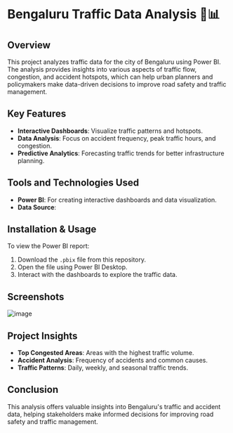 # Bengaluru Traffic Data Analysis 🚦📊

## Overview
This project analyzes traffic data for the city of Bengaluru using Power BI. The analysis provides insights into various aspects of traffic flow, congestion, and accident hotspots, which can help urban planners and policymakers make data-driven decisions to improve road safety and traffic management.

## Key Features
- **Interactive Dashboards**: Visualize traffic patterns and hotspots.
- **Data Analysis**: Focus on accident frequency, peak traffic hours, and congestion.
- **Predictive Analytics**: Forecasting traffic trends for better infrastructure planning.

## Tools and Technologies Used
- **Power BI**: For creating interactive dashboards and data visualization.
- **Data Source**: 
  
## Installation & Usage
To view the Power BI report:
1. Download the `.pbix` file from this repository.
2. Open the file using Power BI Desktop.
3. Interact with the dashboards to explore the traffic data.

## Screenshots
![image](https://github.com/user-attachments/assets/c061f11e-3f9d-42c3-b544-6f8cfc4df18e)



## Project Insights
- **Top Congested Areas**: Areas with the highest traffic volume.
- **Accident Analysis**: Frequency of accidents and common causes.
- **Traffic Patterns**: Daily, weekly, and seasonal traffic trends.

## Conclusion
This analysis offers valuable insights into Bengaluru's traffic and accident data, helping stakeholders make informed decisions for improving road safety and traffic management.
